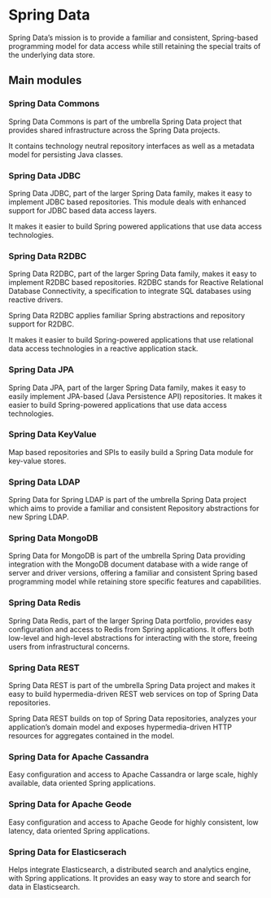 # Spring Data

Spring Data’s mission is to provide a familiar and consistent, Spring-based programming model for data access while still retaining the special traits of the underlying data store.

## Main modules

### Spring Data Commons

Spring Data Commons is part of the umbrella Spring Data project that provides shared infrastructure across the Spring Data projects.

It contains technology neutral repository interfaces as well as a metadata model for persisting Java classes.

### Spring Data JDBC

Spring Data JDBC, part of the larger Spring Data family, makes it easy to implement JDBC based repositories. This module deals with enhanced support for JDBC based data access layers.

It makes it easier to build Spring powered applications that use data access technologies.

### Spring Data R2DBC

Spring Data R2DBC, part of the larger Spring Data family, makes it easy to implement R2DBC based repositories. R2DBC stands for Reactive Relational Database Connectivity, a specification to integrate SQL databases using reactive drivers.

Spring Data R2DBC applies familiar Spring abstractions and repository support for R2DBC.

It makes it easier to build Spring-powered applications that use relational data access technologies in a reactive application stack.

### Spring Data JPA

Spring Data JPA, part of the larger Spring Data family, makes it easy to easily implement JPA-based (Java Persistence API) repositories. It makes it easier to build Spring-powered applications that use data access technologies.

### Spring Data KeyValue

Map based repositories and SPIs to easily build a Spring Data module for key-value stores.

### Spring Data LDAP

Spring Data for Spring LDAP is part of the umbrella Spring Data project which aims to provide a familiar and consistent Repository abstractions for new Spring LDAP.

### Spring Data MongoDB

Spring Data for MongoDB is part of the umbrella Spring Data providing integration with the MongoDB document database with a wide range of server and driver versions, offering a familiar and consistent Spring based programming model while retaining store specific features and capabilities.

### Spring Data Redis

Spring Data Redis, part of the larger Spring Data portfolio, provides easy configuration and access to Redis from Spring applications. It offers both low-level and high-level abstractions for interacting with the store, freeing users from infrastructural concerns.

### Spring Data REST

Spring Data REST is part of the umbrella Spring Data project and makes it easy to build hypermedia-driven REST web services on top of Spring Data repositories.

Spring Data REST builds on top of Spring Data repositories, analyzes your application’s domain model and exposes hypermedia-driven HTTP resources for aggregates contained in the model.

### Spring Data for Apache Cassandra

Easy configuration and access to Apache Cassandra or large scale, highly available, data oriented Spring applications.

### Spring Data for Apache Geode

Easy configuration and access to Apache Geode for highly consistent, low latency, data oriented Spring applications.

### Spring Data for Elasticserach

Helps integrate Elasticsearch, a distributed search and analytics engine, with Spring applications. It provides an easy way to store and search for data in Elasticsearch.
